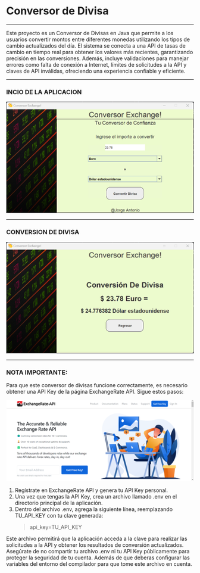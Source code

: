 # Conversor de Divisa

---

Este proyecto es un Conversor de Divisas en Java que permite a los usuarios convertir montos entre 
diferentes monedas utilizando los tipos de cambio actualizados del día. 
El sistema se conecta a una API de tasas de cambio en tiempo real para obtener los 
valores más recientes, garantizando precisión en las conversiones. 
Además, incluye validaciones para manejar errores como falta de conexión a Internet, 
límites de solicitudes a la API y claves de API inválidas, 
ofreciendo una experiencia confiable y eficiente. 

---
### INCIO DE LA APLICACION
![INCIO DE LA APLICACION](src/resource/image/Conversor_Main.png)

---

### CONVERSION DE DIVISA
![CONVERSION DE DIVISA](src/resource/image/Conversor_Sec.png)

---

### NOTA IMPORTANTE:
Para que este conversor de divisas funcione correctamente, 
es necesario obtener una API Key de la página ExchangeRate API. 
Sigue estos pasos:

![HOME DE ExchangeRate](src/resource/image/Exchange_API.png)

1. Regístrate en ExchangeRate API y genera tu API Key personal.
2. Una vez que tengas la API Key, crea un archivo llamado .env en el directorio principal de la aplicación.
3. Dentro del archivo .env, agrega la siguiente línea, reemplazando TU_API_KEY con tu clave generada:
    >api_key=TU_API_KEY

Este archivo permitirá que la aplicación acceda a la clave para realizar las solicitudes a la API y obtener los resultados de conversión actualizados. 
Asegúrate de no compartir tu archivo .env ni tu API Key públicamente para proteger la seguridad de tu cuenta.
Además de que deberas configurar las variables del entorno del compilador para que tome este archivo en cuenta.